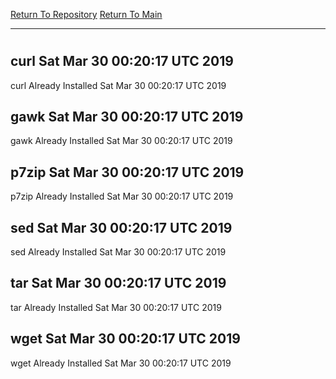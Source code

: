 [Return To Repository](https://github.com/deathbybandaid/piholeparser/)
[Return To Main](https://github.com/deathbybandaid/piholeparser/blob/master/RecentRunLogs/Mainlog.md)
____________________________________
# 
## curl Sat Mar 30 00:20:17 UTC 2019
curl Already Installed Sat Mar 30 00:20:17 UTC 2019
## gawk Sat Mar 30 00:20:17 UTC 2019
gawk Already Installed Sat Mar 30 00:20:17 UTC 2019
## p7zip Sat Mar 30 00:20:17 UTC 2019
p7zip Already Installed Sat Mar 30 00:20:17 UTC 2019
## sed Sat Mar 30 00:20:17 UTC 2019
sed Already Installed Sat Mar 30 00:20:17 UTC 2019
## tar Sat Mar 30 00:20:17 UTC 2019
tar Already Installed Sat Mar 30 00:20:17 UTC 2019
## wget Sat Mar 30 00:20:17 UTC 2019
wget Already Installed Sat Mar 30 00:20:17 UTC 2019

